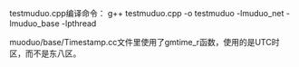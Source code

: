 testmuduo.cpp编译命令：
    g++ testmuduo.cpp -o testmuduo -lmuduo_net -lmuduo_base -lpthread

muoduo/base/Timestamp.cc文件里使用了gmtime_r函数，使用的是UTC时区，而不是东八区。